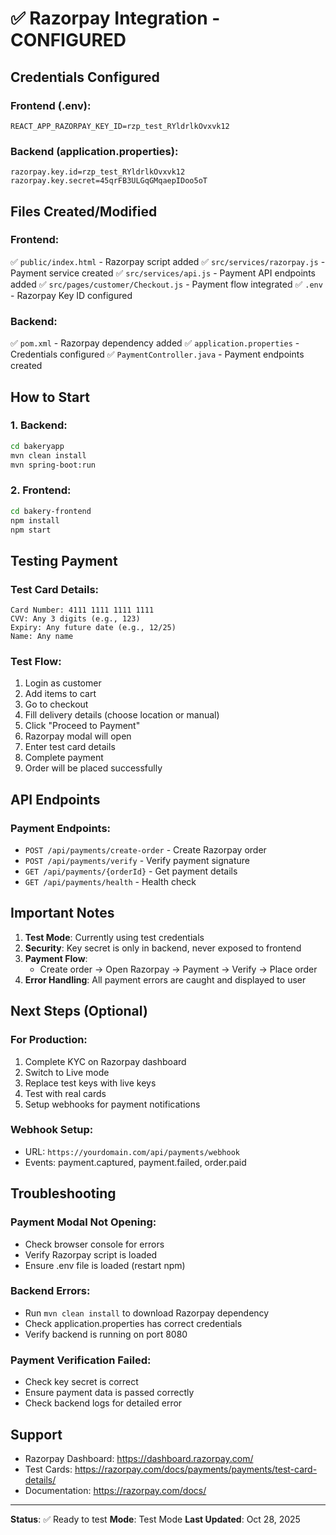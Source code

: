 # ✅ Razorpay Integration - CONFIGURED

## Credentials Configured

### Frontend (.env):
```
REACT_APP_RAZORPAY_KEY_ID=rzp_test_RYldrlkOvxvk12
```

### Backend (application.properties):
```
razorpay.key.id=rzp_test_RYldrlkOvxvk12
razorpay.key.secret=45qrFB3ULGqGMqaepIDoo5oT
```

## Files Created/Modified

### Frontend:
✅ `public/index.html` - Razorpay script added
✅ `src/services/razorpay.js` - Payment service created
✅ `src/services/api.js` - Payment API endpoints added
✅ `src/pages/customer/Checkout.js` - Payment flow integrated
✅ `.env` - Razorpay Key ID configured

### Backend:
✅ `pom.xml` - Razorpay dependency added
✅ `application.properties` - Credentials configured
✅ `PaymentController.java` - Payment endpoints created

## How to Start

### 1. Backend:
```bash
cd bakeryapp
mvn clean install
mvn spring-boot:run
```

### 2. Frontend:
```bash
cd bakery-frontend
npm install
npm start
```

## Testing Payment

### Test Card Details:
```
Card Number: 4111 1111 1111 1111
CVV: Any 3 digits (e.g., 123)
Expiry: Any future date (e.g., 12/25)
Name: Any name
```

### Test Flow:
1. Login as customer
2. Add items to cart
3. Go to checkout
4. Fill delivery details (choose location or manual)
5. Click "Proceed to Payment"
6. Razorpay modal will open
7. Enter test card details
8. Complete payment
9. Order will be placed successfully

## API Endpoints

### Payment Endpoints:
- `POST /api/payments/create-order` - Create Razorpay order
- `POST /api/payments/verify` - Verify payment signature
- `GET /api/payments/{orderId}` - Get payment details
- `GET /api/payments/health` - Health check

## Important Notes

1. **Test Mode**: Currently using test credentials
2. **Security**: Key secret is only in backend, never exposed to frontend
3. **Payment Flow**: 
   - Create order → Open Razorpay → Payment → Verify → Place order
4. **Error Handling**: All payment errors are caught and displayed to user

## Next Steps (Optional)

### For Production:
1. Complete KYC on Razorpay dashboard
2. Switch to Live mode
3. Replace test keys with live keys
4. Test with real cards
5. Setup webhooks for payment notifications

### Webhook Setup:
- URL: `https://yourdomain.com/api/payments/webhook`
- Events: payment.captured, payment.failed, order.paid

## Troubleshooting

### Payment Modal Not Opening:
- Check browser console for errors
- Verify Razorpay script is loaded
- Ensure .env file is loaded (restart npm)

### Backend Errors:
- Run `mvn clean install` to download Razorpay dependency
- Check application.properties has correct credentials
- Verify backend is running on port 8080

### Payment Verification Failed:
- Check key secret is correct
- Ensure payment data is passed correctly
- Check backend logs for detailed error

## Support

- Razorpay Dashboard: https://dashboard.razorpay.com/
- Test Cards: https://razorpay.com/docs/payments/payments/test-card-details/
- Documentation: https://razorpay.com/docs/

---

**Status**: ✅ Ready to test
**Mode**: Test Mode
**Last Updated**: Oct 28, 2025
